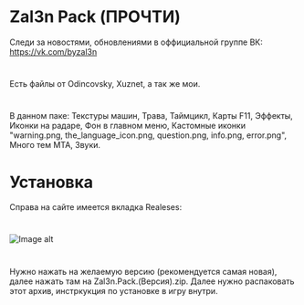 # Zal3n Pack (ПРОЧТИ)
Следи за новостями, обновлениями в оффициальной группе ВК:
https://vk.com/byzal3n

#
Есть файлы от Odincovsky, Xuznet, а так же мои. 
#

В данном паке: Текстуры машин, Трава, Таймцикл, Карты F11, Эффекты, Иконки на радаре, Фон в главном меню, Кастомные иконки "warning.png, the_language_icon.png, question.png, info.png, error.png", Много тем MTA, Звуки. 
# Установка 

Справа на сайте имеется вкладка Realeses:
#

![Image alt](https://i.imgur.com/o78bF6O.png)

#
Нужно нажать на желаемую версию (рекомендуется самая новая), далее нажать там на Zal3n.Pack.(Версия).zip. Далее нужно распаковать этот архив, инстркукция по установке в игру внутри.
